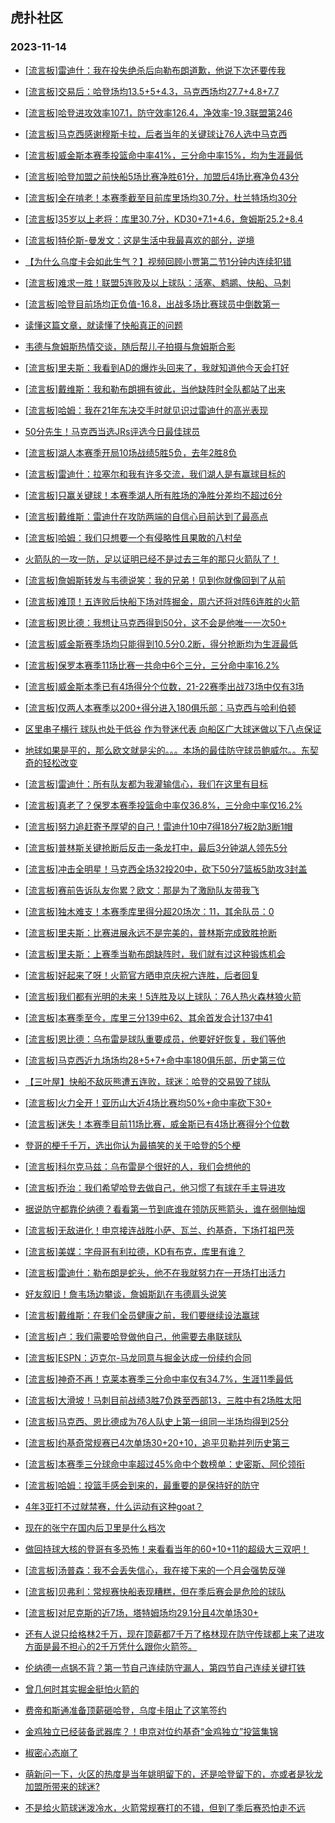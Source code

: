## 虎扑社区 
### 2023-11-14

+ [[流言板]雷迪什：我在投失绝杀后向勒布朗道歉，他说下次还要传我](https://bbs.hupu.com/623042540.html)

+ [[流言板]交易后：哈登场均13.5+5+4.3，马克西场均27.7+4.8+7.7](https://bbs.hupu.com/623044260.html)

+ [[流言板]哈登进攻效率107.1，防守效率126.4，净效率-19.3联盟第246](https://bbs.hupu.com/623042608.html)

+ [[流言板]马克西感谢穆斯卡拉，后者当年的关键球让76人选中马克西](https://bbs.hupu.com/623042846.html)

+ [[流言板]威金斯本赛季投篮命中率41%，三分命中率15%，均为生涯最低](https://bbs.hupu.com/623039772.html)

+ [[流言板]哈登加盟之前快船5场比赛净胜61分，加盟后4场比赛净负43分](https://bbs.hupu.com/623039404.html)

+ [[流言板]全在啃老！本赛季截至目前库里场均30.7分，杜兰特场均30分](https://bbs.hupu.com/623039284.html)

+ [[流言板]35岁以上老将：库里30.7分，KD30+7.1+4.6，詹姆斯25.2+8.4](https://bbs.hupu.com/623044499.html)

+ [[流言板]特伦斯-曼发文：这是生活中我最喜欢的部分，逆境](https://bbs.hupu.com/623040291.html)

+ [【为什么乌度卡会如此生气？】视频回顾小贾第二节1分钟内连续犯错](https://bbs.hupu.com/623039201.html)

+ [[流言板]难求一胜！联盟5连败及以上球队：活塞、鹈鹕、快船、马刺](https://bbs.hupu.com/623038970.html)

+ [[流言板]哈登目前场均正负值-16.8，出战多场比赛球员中倒数第一](https://bbs.hupu.com/623036711.html)

+ [读懂这篇文章，就读懂了快船真正的问题](https://bbs.hupu.com/623037442.html)

+ [韦德与詹姆斯热情交谈，随后帮儿子拍摄与詹姆斯合影](https://bbs.hupu.com/623044100.html)

+ [[流言板]里夫斯：我看到AD的爆炸头回来了，我就知道他今天会打好](https://bbs.hupu.com/623041558.html)

+ [[流言板]戴维斯：我和勒布朗拥有彼此，当他缺阵时全队都站了出来](https://bbs.hupu.com/623037797.html)

+ [[流言板]哈姆：我在21年东决交手时就见识过雷迪什的高光表现](https://bbs.hupu.com/623043832.html)

+ [50分先生！马克西当选JRs评选今日最佳球员](https://bbs.hupu.com/623039133.html)

+ [[流言板]湖人本赛季开局10场战绩5胜5负，去年2胜8负](https://bbs.hupu.com/623036205.html)

+ [[流言板]雷迪什：拉塞尔和我有许多交流，我们湖人是有赢球目标的](https://bbs.hupu.com/623042790.html)

+ [[流言板]只赢关键球！本赛季湖人所有胜场的净胜分差均不超过6分](https://bbs.hupu.com/623036297.html)

+ [[流言板]戴维斯：雷迪什在攻防两端的自信心目前达到了最高点](https://bbs.hupu.com/623040402.html)

+ [[流言板]哈姆：我们只想要一个有侵略性且果敢的八村垒](https://bbs.hupu.com/623043594.html)

+ [火箭队的一攻一防，足以证明已经不是过去三年的那只火箭队了！](https://bbs.hupu.com/623041562.html)

+ [[流言板]詹姆斯转发与韦德说笑：我的兄弟！见到你就像回到了从前](https://bbs.hupu.com/623034782.html)

+ [[流言板]难顶！五连败后快船下场对阵掘金，周六还将对阵6连胜的火箭](https://bbs.hupu.com/623035039.html)

+ [[流言板]恩比德：我想让马克西得到50分，这不会是他唯一一次50+](https://bbs.hupu.com/623042225.html)

+ [[流言板]威金斯赛季场均只能得到10.5分0.2断，得分抢断均为生涯最低](https://bbs.hupu.com/623039049.html)

+ [[流言板]保罗本赛季11场比赛一共命中6个三分，三分命中率16.2%](https://bbs.hupu.com/623039539.html)

+ [[流言板]威金斯本季已有4场得分个位数，21-22赛季出战73场中仅有3场](https://bbs.hupu.com/623044595.html)

+ [[流言板]仅两人本赛季以200+得分进入180俱乐部：马克西与哈利伯顿](https://bbs.hupu.com/623037745.html)

+ [区里串子横行 球队也处于低谷 作为登迷代表 向船区广大球迷做以下八点保证](https://bbs.hupu.com/623040359.html)

+ [地球如果是平的，那么欧文就是尖的。。。本场的最佳防守球员鲍威尔。。东契奇的轻松改变](https://bbs.hupu.com/623041188.html)

+ [[流言板]雷迪什：所有队友都为我灌输信心，我们在这里有目标](https://bbs.hupu.com/623037428.html)

+ [[流言板]真老了？保罗本赛季投篮命中率仅36.8%，三分命中率仅16.2%](https://bbs.hupu.com/623044560.html)

+ [[流言板]努力追赶寄予厚望的自己！雷迪什10中7得18分7板2助3断1帽](https://bbs.hupu.com/623034250.html)

+ [[流言板]普林斯关键抢断后反击一条龙打中，最后3分钟湖人领先5分](https://bbs.hupu.com/623034011.html)

+ [[流言板]冲击全明星！马克西全场32投20中，砍下50分7篮板5助攻3封盖](https://bbs.hupu.com/623024993.html)

+ [[流言板]赛前告诉队友你累？欧文：那是为了激励队友带我飞](https://bbs.hupu.com/623033908.html)

+ [[流言板]独木难支！本赛季库里得分超20场次：11，其余队员：0](https://bbs.hupu.com/623032272.html)

+ [[流言板]里夫斯：比赛进展永远不是完美的，普林斯完成致胜抢断](https://bbs.hupu.com/623042229.html)

+ [[流言板]里夫斯：上赛季当勒布朗缺阵时，我们就有过这种锻炼机会](https://bbs.hupu.com/623042058.html)

+ [[流言板]好起来了呀！火箭官方晒申京庆祝六连胜，后者回复](https://bbs.hupu.com/623040429.html)

+ [[流言板]我们都有光明的未来！5连胜及以上球队：76人热火森林狼火箭](https://bbs.hupu.com/623038926.html)

+ [[流言板]本赛季至今，库里三分139中62、其余首发合计137中41](https://bbs.hupu.com/623033881.html)

+ [[流言板]恩比德：乌布雷是球队重要成员，他要好好恢复，我们等他](https://bbs.hupu.com/623043034.html)

+ [[流言板]马克西近九场场均28+5+7+命中率180俱乐部，历史第三位](https://bbs.hupu.com/623044306.html)

+ [【三叶屋】快船不敌灰熊遭五连败，球迷：哈登的交易毁了球队](https://bbs.hupu.com/623035032.html)

+ [[流言板]火力全开！亚历山大近4场比赛均50%+命中率砍下30+](https://bbs.hupu.com/623043556.html)

+ [[流言板]迷失！本赛季目前11场比赛，威金斯已有4场比赛得分个位数](https://bbs.hupu.com/623039089.html)

+ [登哥的梗千千万，选出你认为最搞笑的关于哈登的5个梗](https://bbs.hupu.com/623032654.html)

+ [[流言板]科尔克马兹：乌布雷是个很好的人，我们会想他的](https://bbs.hupu.com/623042935.html)

+ [[流言板]乔治：我们希望哈登去做自己，他习惯了有球在手主导进攻](https://bbs.hupu.com/623032319.html)

+ [据说防守都靠伦纳德？看看第一节到底谁在领防灰熊箭头，谁在弱侧抽烟](https://bbs.hupu.com/623043270.html)

+ [[流言板]无敌进化！申京接连战胜小萨、瓦兰、约基奇，下场打祖巴茨](https://bbs.hupu.com/623033102.html)

+ [[流言板]美媒：字母哥有利拉德，KD有布克，库里有谁？](https://bbs.hupu.com/623032549.html)

+ [[流言板]雷迪什：勒布朗是蛇头，他不在我就努力在一开场打出活力](https://bbs.hupu.com/623037016.html)

+ [好友叙旧！詹韦场边攀谈，詹姆斯趴在韦德肩头说笑](https://bbs.hupu.com/623032384.html)

+ [[流言板]戴维斯：在我们全员健康之前，我们要继续设法赢球](https://bbs.hupu.com/623038347.html)

+ [[流言板]卢：我们需要哈登做他自己，他需要去串联球队](https://bbs.hupu.com/623031828.html)

+ [[流言板]ESPN：迈克尔-马龙同意与掘金达成一份续约合同](https://bbs.hupu.com/623045050.html)

+ [[流言板]神奇不再！克莱本赛季三分命中率仅有34.7%，生涯11季最低](https://bbs.hupu.com/623044539.html)

+ [[流言板]大滑坡！马刺目前战绩3胜7负跌至西部13，三胜中有2场胜太阳](https://bbs.hupu.com/623044657.html)

+ [[流言板]马克西、恩比德成为76人队史上第一组同一半场均得到25分](https://bbs.hupu.com/623044977.html)

+ [[流言板]约基奇常规赛已4次单场30+20+10，追平贝勒并列历史第三](https://bbs.hupu.com/623044466.html)

+ [[流言板]本赛季三分球命中率超过45%命中个数榜单：史密斯、阿伦领衔](https://bbs.hupu.com/623044881.html)

+ [[流言板]哈姆：投篮手感会到来的，最重要的是保持好的防守](https://bbs.hupu.com/623043417.html)

+ [4年3亚打不过就禁赛，什么运动有这种goat？](https://bbs.hupu.com/623044177.html)

+ [现在的张宁在国内后卫里是什么档次](https://bbs.hupu.com/623035678.html)

+ [做回持球大核的登哥有多恐怖！来看看当年的60+10+11的超级大三双吧！](https://bbs.hupu.com/623033739.html)

+ [[流言板]汤普森：我不会丢失信心，我在接下来的一个月会强势反弹](https://bbs.hupu.com/623045662.html)

+ [[流言板]贝弗利：常规赛快船表现糟糕，但在季后赛会是危险的球队](https://bbs.hupu.com/623045508.html)

+ [[流言板]对尼克斯的近7场，塔特姆场均29.1分且4次单场30+](https://bbs.hupu.com/623044345.html)

+ [还有人说只给格林2千万，现在顶薪都7千万了格林现在防守传球都上来了进攻方面是最不担心的2千万凭什么跟你火箭签。](https://bbs.hupu.com/623044230.html)

+ [伦纳德一点锅不背？第一节自己连续防守漏人，第四节自己连续关键打铁](https://bbs.hupu.com/623041605.html)

+ [曾几何时其实掘金挺怕火箭的](https://bbs.hupu.com/623041969.html)

+ [费帝和斯通准备顶薪砸哈登，乌度卡阻止了这笔签约](https://bbs.hupu.com/623038934.html)

+ [金鸡独立已经装备武器库？！申京对位约基奇“金鸡独立”投篮集锦](https://bbs.hupu.com/623036112.html)

+ [椒密心态崩了](https://bbs.hupu.com/623044933.html)

+ [萌新问一下，火区的热度是当年姚明留下的，还是哈登留下的，亦或者是狄龙加盟所带来的球迷?](https://bbs.hupu.com/623043557.html)

+ [不是给火箭球迷泼冷水，火箭常规赛打的不错，但到了季后赛恐怕走不远](https://bbs.hupu.com/623044784.html)

